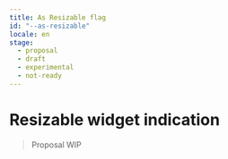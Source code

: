 ```yaml
---
title: As Resizable flag
id: "--as-resizable"
locale: en
stage:
  - proposal
  - draft
  - experimental
  - not-ready
---
```


# Resizable widget indication

> Proposal WIP
